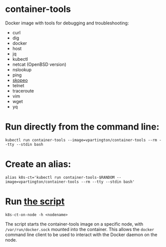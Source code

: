 # container-tools
Docker image with tools for debugging and troubleshooting:
* curl
* dig
* docker
* host
* jq
* kubectl
* netcat (OpenBSD version)
* nslookup
* ping
* [skopeo](https://github.com/containers/skopeo) 
* telnet
* traceroute
* vim
* wget
* yq

# Run directly from the command line:

```
kubectl run container-tools --image=vpartington/container-tools --rm --tty --stdin bash
```

# Create an alias:

```
alias k8s-ct='kubectl run container-tools-$RANDOM --image=vpartington/container-tools --rm --tty --stdin bash'
```

# Run [the script](k8s-ct-on-node)

```
k8s-ct-on-node -h <nodename>
```

The script starts the container-tools image on a specific node, with `/var/run/docker.sock` mounted into the container. This allows the `docker` command line client to be used to interact with the Docker daemon on the node.

